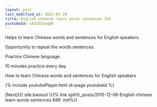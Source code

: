 ```yaml
---
layout: post
last_modified_at: 2021-03-29
title: English chinese learn words sentences 328 
youtubeId: oA7USCUvg8E
---
```

 
 
Helps to learn Chinese words and sentences for English speakers.

Opportunitiy to repeat the words sentences. 

Practice Chinese language. 
 
10 minutes practice every day. 
 
How to learn Chinese words and sentences for English speakers 
 
{% include youtubePlayer.html id=page.youtubeId %}
 
 
[Next]({{ site.baseurl }}{% link  split1/_posts/2015-12-06-English chinese learn words sentences 689 .md%})
 

